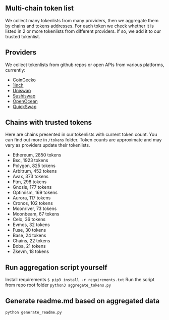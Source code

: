 
## Multi-chain token list 
We collect many tokenlists from many providers, then we aggregate them by chains and tokens addresses. 
For each token we check whether it is listed in 2 or more tokenlists from different providers. If so, 
we add it to our trusted tokenlist.

## Providers
We collect tokenlists from github repos or open APIs from various platforms, currently:
- [CoinGecko](https://www.coingecko.com/)
- [1inch](https://app.1inch.io/)
- [Uniswap](https://uniswap.org/)
- [Sushiswap](https://www.sushi.com/)
- [OpenOcean](https://openocean.finance/)
- [QuickSwap](https://quickswap.exchange/#/swap)

## Chains with trusted tokens
Here are chains presented in our tokenlists with current token count. You can find out more in `/tokens` folder.
Token counts are approximate and may vary as providers update their tokenlists.
- Ethereum, 2850 tokens
- Bsc, 1923 tokens
- Polygon, 825 tokens
- Arbitrum, 452 tokens
- Avax, 373 tokens
- Ftm, 298 tokens
- Gnosis, 177 tokens
- Optimism, 169 tokens
- Aurora, 117 tokens
- Cronos, 102 tokens
- Moonriver, 73 tokens
- Moonbeam, 67 tokens
- Celo, 36 tokens
- Evmos, 32 tokens
- Fuse, 30 tokens
- Base, 24 tokens
- Chains, 22 tokens
- Boba, 21 tokens
- Zkevm, 18 tokens

## Run aggregation script yourself
Install requirements
```$ pip3 install -r requirements.txt```
Run the script from repo root folder
```python3 aggregate_tokens.py```
## Generate readme.md based on aggregated data
```bash
python generate_readme.py
```
